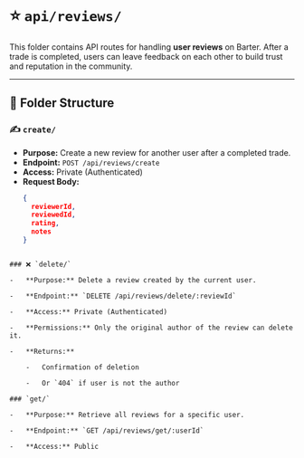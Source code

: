 
# ⭐ `api/reviews/`

This folder contains API routes for handling **user reviews** on Barter. After a trade is completed, users can leave feedback on each other to build trust and reputation in the community.

---

## 📁 Folder Structure

### ✍️ `create/`
- **Purpose:** Create a new review for another user after a completed trade.
- **Endpoint:** `POST /api/reviews/create`
- **Access:** Private (Authenticated)
- **Request Body:**
  ```json
  {
    reviewerId,
    reviewedId,
    rating,
    notes
  }
```

### ❌ `delete/`

-   **Purpose:** Delete a review created by the current user.
    
-   **Endpoint:** `DELETE /api/reviews/delete/:reviewId`
    
-   **Access:** Private (Authenticated)
    
-   **Permissions:** Only the original author of the review can delete it.
    
-   **Returns:**
    
    -   Confirmation of deletion
        
    -   Or `404` if user is not the author

### `get/`

-   **Purpose:** Retrieve all reviews for a specific user.
    
-   **Endpoint:** `GET /api/reviews/get/:userId`
    
-   **Access:** Public
    